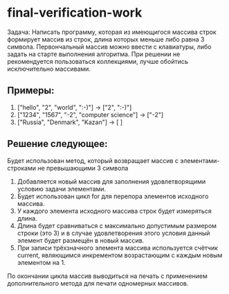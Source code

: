# final-verification-work

Задача: Написать программу, которая из имеющигося массива строк формирует массив из строк, длина которых меньше либо равна 3 символа. Первончальный массив можно ввести с клавиатуры, либо задать на старте выполнения алгоритма. При решении не рекомендуется пользоваться коллекциями, лучше обойтись исключительно массивами.

## Примеры:
1) ["hello", "2", "world", ":-)"] -> ["2", ":-)"]
2) ["1234", "1567", "-2", "computer science"] -> ["-2"]
3) ["Russia", "Denmark", "Kazan"] -> [ ]

## Решение следующее:
Будет использован метод, который возвращает массив с элементами-строками не превышающими 3 символа

1) Добавляется новый массив для заполнения удовлетворящими условию задачи элементами.
2) Будет использован цикл for для перепора элементов исходного массива.
3) У каждого элемента исходного массива строк будет измеряться длина.
4) Длина будет сравниваться с максимально допустимым размером строки (это 3) и в случае удовлетворения этого условия данный элемент будет размещён в новый массив.
5) При записи трёхзначного элемента массива используется счётчик current, являющимся инкрементом возрастающим с каждым новым элементом на 1.

По окончании цикла массив выводиться на печать с применением дополнительного метода для печати одномерных массивов.
